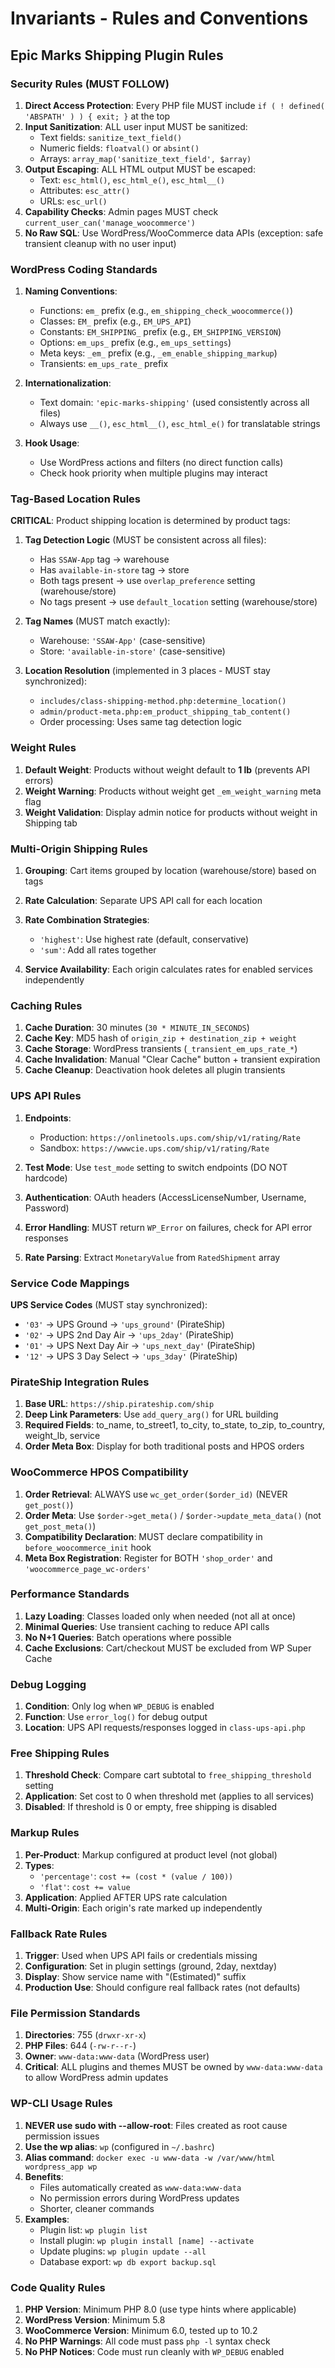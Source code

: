 # Invariants - Rules and Conventions

## Epic Marks Shipping Plugin Rules

### Security Rules (MUST FOLLOW)

1. **Direct Access Protection**: Every PHP file MUST include `if ( ! defined( 'ABSPATH' ) ) { exit; }` at the top
2. **Input Sanitization**: ALL user input MUST be sanitized:
   - Text fields: `sanitize_text_field()`
   - Numeric fields: `floatval()` or `absint()`
   - Arrays: `array_map('sanitize_text_field', $array)`
3. **Output Escaping**: ALL HTML output MUST be escaped:
   - Text: `esc_html()`, `esc_html_e()`, `esc_html__()`
   - Attributes: `esc_attr()`
   - URLs: `esc_url()`
4. **Capability Checks**: Admin pages MUST check `current_user_can('manage_woocommerce')`
5. **No Raw SQL**: Use WordPress/WooCommerce data APIs (exception: safe transient cleanup with no user input)

### WordPress Coding Standards

1. **Naming Conventions**:
   - Functions: `em_` prefix (e.g., `em_shipping_check_woocommerce()`)
   - Classes: `EM_` prefix (e.g., `EM_UPS_API`)
   - Constants: `EM_SHIPPING_` prefix (e.g., `EM_SHIPPING_VERSION`)
   - Options: `em_ups_` prefix (e.g., `em_ups_settings`)
   - Meta keys: `_em_` prefix (e.g., `_em_enable_shipping_markup`)
   - Transients: `em_ups_rate_` prefix

2. **Internationalization**:
   - Text domain: `'epic-marks-shipping'` (used consistently across all files)
   - Always use `__()`, `esc_html__()`, `esc_html_e()` for translatable strings

3. **Hook Usage**:
   - Use WordPress actions and filters (no direct function calls)
   - Check hook priority when multiple plugins may interact

### Tag-Based Location Rules

**CRITICAL**: Product shipping location is determined by product tags:

1. **Tag Detection Logic** (MUST be consistent across all files):
   - Has `SSAW-App` tag → warehouse
   - Has `available-in-store` tag → store
   - Both tags present → use `overlap_preference` setting (warehouse/store)
   - No tags present → use `default_location` setting (warehouse/store)

2. **Tag Names** (MUST match exactly):
   - Warehouse: `'SSAW-App'` (case-sensitive)
   - Store: `'available-in-store'` (case-sensitive)

3. **Location Resolution** (implemented in 3 places - MUST stay synchronized):
   - `includes/class-shipping-method.php:determine_location()`
   - `admin/product-meta.php:em_product_shipping_tab_content()`
   - Order processing: Uses same tag detection logic

### Weight Rules

1. **Default Weight**: Products without weight default to **1 lb** (prevents API errors)
2. **Weight Warning**: Products without weight get `_em_weight_warning` meta flag
3. **Weight Validation**: Display admin notice for products without weight in Shipping tab

### Multi-Origin Shipping Rules

1. **Grouping**: Cart items grouped by location (warehouse/store) based on tags
2. **Rate Calculation**: Separate UPS API call for each location
3. **Rate Combination Strategies**:
   - `'highest'`: Use highest rate (default, conservative)
   - `'sum'`: Add all rates together

4. **Service Availability**: Each origin calculates rates for enabled services independently

### Caching Rules

1. **Cache Duration**: 30 minutes (`30 * MINUTE_IN_SECONDS`)
2. **Cache Key**: MD5 hash of `origin_zip + destination_zip + weight`
3. **Cache Storage**: WordPress transients (`_transient_em_ups_rate_*`)
4. **Cache Invalidation**: Manual "Clear Cache" button + transient expiration
5. **Cache Cleanup**: Deactivation hook deletes all plugin transients

### UPS API Rules

1. **Endpoints**:
   - Production: `https://onlinetools.ups.com/ship/v1/rating/Rate`
   - Sandbox: `https://wwwcie.ups.com/ship/v1/rating/Rate`

2. **Test Mode**: Use `test_mode` setting to switch endpoints (DO NOT hardcode)
3. **Authentication**: OAuth headers (AccessLicenseNumber, Username, Password)
4. **Error Handling**: MUST return `WP_Error` on failures, check for API error responses
5. **Rate Parsing**: Extract `MonetaryValue` from `RatedShipment` array

### Service Code Mappings

**UPS Service Codes** (MUST stay synchronized):
- `'03'` → UPS Ground → `'ups_ground'` (PirateShip)
- `'02'` → UPS 2nd Day Air → `'ups_2day'` (PirateShip)
- `'01'` → UPS Next Day Air → `'ups_next_day'` (PirateShip)
- `'12'` → UPS 3 Day Select → `'ups_3day'` (PirateShip)

### PirateShip Integration Rules

1. **Base URL**: `https://ship.pirateship.com/ship`
2. **Deep Link Parameters**: Use `add_query_arg()` for URL building
3. **Required Fields**: to_name, to_street1, to_city, to_state, to_zip, to_country, weight_lb, service
4. **Order Meta Box**: Display for both traditional posts and HPOS orders

### WooCommerce HPOS Compatibility

1. **Order Retrieval**: ALWAYS use `wc_get_order($order_id)` (NEVER `get_post()`)
2. **Order Meta**: Use `$order->get_meta()` / `$order->update_meta_data()` (not `get_post_meta()`)
3. **Compatibility Declaration**: MUST declare compatibility in `before_woocommerce_init` hook
4. **Meta Box Registration**: Register for BOTH `'shop_order'` and `'woocommerce_page_wc-orders'`

### Performance Standards

1. **Lazy Loading**: Classes loaded only when needed (not all at once)
2. **Minimal Queries**: Use transient caching to reduce API calls
3. **No N+1 Queries**: Batch operations where possible
4. **Cache Exclusions**: Cart/checkout MUST be excluded from WP Super Cache

### Debug Logging

1. **Condition**: Only log when `WP_DEBUG` is enabled
2. **Function**: Use `error_log()` for debug output
3. **Location**: UPS API requests/responses logged in `class-ups-api.php`

### Free Shipping Rules

1. **Threshold Check**: Compare cart subtotal to `free_shipping_threshold` setting
2. **Application**: Set cost to 0 when threshold met (applies to all services)
3. **Disabled**: If threshold is 0 or empty, free shipping is disabled

### Markup Rules

1. **Per-Product**: Markup configured at product level (not global)
2. **Types**:
   - `'percentage'`: `cost += (cost * (value / 100))`
   - `'flat'`: `cost += value`
3. **Application**: Applied AFTER UPS rate calculation
4. **Multi-Origin**: Each origin's rate marked up independently

### Fallback Rate Rules

1. **Trigger**: Used when UPS API fails or credentials missing
2. **Configuration**: Set in plugin settings (ground, 2day, nextday)
3. **Display**: Show service name with "(Estimated)" suffix
4. **Production Use**: Should configure real fallback rates (not defaults)

### File Permission Standards

1. **Directories**: 755 (`drwxr-xr-x`)
2. **PHP Files**: 644 (`-rw-r--r-`)
3. **Owner**: `www-data:www-data` (WordPress user)
4. **Critical**: ALL plugins and themes MUST be owned by `www-data:www-data` to allow WordPress admin updates

### WP-CLI Usage Rules

1. **NEVER use sudo with --allow-root**: Files created as root cause permission issues
2. **Use the wp alias**: `wp` (configured in `~/.bashrc`)
3. **Alias command**: `docker exec -u www-data -w /var/www/html wordpress_app wp`
4. **Benefits**:
   - Files automatically created as `www-data:www-data`
   - No permission errors during WordPress updates
   - Shorter, cleaner commands
5. **Examples**:
   - Plugin list: `wp plugin list`
   - Install plugin: `wp plugin install [name] --activate`
   - Update plugins: `wp plugin update --all`
   - Database export: `wp db export backup.sql`

### Code Quality Rules

1. **PHP Version**: Minimum PHP 8.0 (use type hints where applicable)
2. **WordPress Version**: Minimum 5.8
3. **WooCommerce Version**: Minimum 6.0, tested up to 10.2
4. **No PHP Warnings**: All code must pass `php -l` syntax check
5. **No PHP Notices**: Code must run cleanly with `WP_DEBUG` enabled
